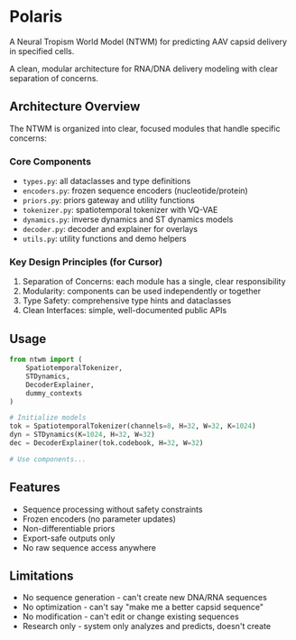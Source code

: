 # Polaris
A Neural Tropism World Model (NTWM) for predicting AAV capsid delivery in specified cells.

A clean, modular architecture for RNA/DNA delivery modeling with clear separation of concerns.

## Architecture Overview

The NTWM is organized into clear, focused modules that handle specific concerns:

### Core Components

- `types.py`: all dataclasses and type definitions
- `encoders.py`: frozen sequence encoders (nucleotide/protein)
- `priors.py`: priors gateway and utility functions
- `tokenizer.py`: spatiotemporal tokenizer with VQ-VAE
- `dynamics.py`: inverse dynamics and ST dynamics models
- `decoder.py`: decoder and explainer for overlays
- `utils.py`: utility functions and demo helpers

### Key Design Principles (for Cursor)

1. Separation of Concerns: each module has a single, clear responsibility
2. Modularity: components can be used independently or together
3. Type Safety: comprehensive type hints and dataclasses
4. Clean Interfaces: simple, well-documented public APIs

## Usage

```python
from ntwm import (
    SpatiotemporalTokenizer,
    STDynamics,
    DecoderExplainer,
    dummy_contexts
)

# Initialize models
tok = SpatiotemporalTokenizer(channels=8, H=32, W=32, K=1024)
dyn = STDynamics(K=1024, H=32, W=32)
dec = DecoderExplainer(tok.codebook, H=32, W=32)

# Use components...
```

## Features

- Sequence processing without safety constraints
- Frozen encoders (no parameter updates)
- Non-differentiable priors
- Export-safe outputs only
- No raw sequence access anywhere

## Limitations

- No sequence generation - can't create new DNA/RNA sequences
- No optimization - can't say "make me a better capsid sequence"
- No modification - can't edit or change existing sequences
- Research only - system only analyzes and predicts, doesn't create
